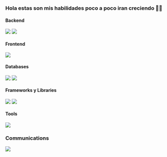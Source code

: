 ### Hola estas son mis habilidades poco a poco iran creciendo  👋🦾


#### Backend

![](https://img.shields.io/badge/Code-Php-informational?style=flat&logo=php&logoColor=white&color=2bbc8a)
![](https://img.shields.io/badge/Code-Java-informational?style=flat&logo=java&logoColor=white&color=2bbc8a)

#### Frontend
![](https://img.shields.io/badge/Code-Js-informational?style=flat&logo=javascript&logoColor=white&color=2bbc8a)



#### Databases

![](https://img.shields.io/badge/DB-PostgreSQL-informational?style=flat&logo=postgresql&logoColor=white&color=2bbc8a)
![](https://img.shields.io/badge/DB-SQLServer-informational?style=flat&logo=sqlserver&logoColor=white&color=2bbc8a)


#### Frameworks y Libraries

![](https://img.shields.io/badge/Framework-Laravel-informational?style=flat&logo=laravel&logoColor=white&color=2bbc8a)
![](https://img.shields.io/badge/Library-Jquery-informational?style=flat&logo=jquery&logoColor=white&color=2bbc8a)


#### Tools

![](https://img.shields.io/badge/Tools-Composer-informational?style=flat&logo=composer&logoColor=white&color=2bbc8a)

### Communications

![](https://img.shields.io/badge/Comunnications-Slack-informational?style=flat&logo=slack&logoColor=white&color=2bbc8a)


